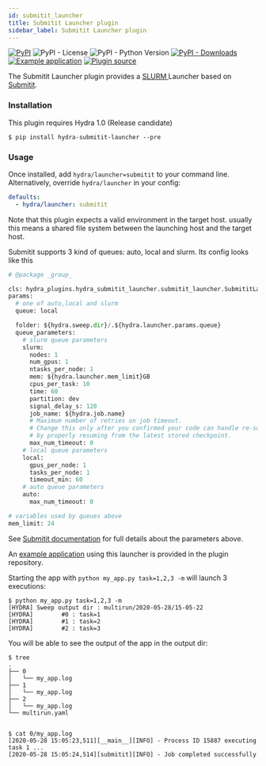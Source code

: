 ```yaml
---
id: submitit_launcher
title: Submitit Launcher plugin
sidebar_label: Submitit Launcher plugin
---
```

[![PyPI](https://img.shields.io/pypi/v/hydra-submitit-launcher)](https://pypi.org/project/hydra-submitit-launcher/)
![PyPI - License](https://img.shields.io/pypi/l/hydra-submitit-launcher)
![PyPI - Python Version](https://img.shields.io/pypi/pyversions/hydra-submitit-launcher)
[![PyPI - Downloads](https://img.shields.io/pypi/dm/hydra-submitit-launcher.svg)](https://pypistats.org/packages/hydra-submitit-launcher)
[![Example application](https://img.shields.io/badge/-Example%20application-informational)](https://github.com/facebookresearch/hydra/tree/master/plugins/hydra_submitit_launcher/example)
[![Plugin source](https://img.shields.io/badge/-Plugin%20source-informational)](https://github.com/facebookresearch/hydra/tree/master/plugins/hydra_submitit_launcher)

The Submitit Launcher plugin provides a [SLURM ](https://slurm.schedmd.com/documentation.html) Launcher based on [Submitit](https://github.com/facebookincubator/submitit).

### Installation
This plugin requires Hydra 1.0 (Release candidate)
```commandline
$ pip install hydra-submitit-launcher --pre
```

### Usage
Once installed, add `hydra/launcher=submitit` to your command line. Alternatively, override `hydra/launcher` in your config:

```yaml
defaults:
  - hydra/launcher: submitit
```

Note that this plugin expects a valid environment in the target host. usually this means a shared file system between
the launching host and the target host.

Submitit supports 3 kind of queues: auto, local and slurm. Its config looks like this
```python
# @package _group_

cls: hydra_plugins.hydra_submitit_launcher.submitit_launcher.SubmititLauncher
params:
  # one of auto,local and slurm
  queue: local

  folder: ${hydra.sweep.dir}/.${hydra.launcher.params.queue}
  queue_parameters:
    # slurm queue parameters
    slurm:
      nodes: 1
      num_gpus: 1
      ntasks_per_node: 1
      mem: ${hydra.launcher.mem_limit}GB
      cpus_per_task: 10
      time: 60
      partition: dev
      signal_delay_s: 120
      job_name: ${hydra.job.name}
      # Maximum number of retries on job timeout.
      # Change this only after you confirmed your code can handle re-submission
      # by properly resuming from the latest stored checkpoint.
      max_num_timeout: 0
    # local queue parameters
    local:
      gpus_per_node: 1
      tasks_per_node: 1
      timeout_min: 60
    # auto queue parameters
    auto:
      max_num_timeout: 0

# variables used by queues above
mem_limit: 24
```

See [Submitit documentation](https://github.com/facebookincubator/submitit) for full details about the parameters above.

An [example application](https://github.com/facebookresearch/hydra/tree/master/plugins/hydra_submitit_launcher/example) using this launcher is provided in the plugin repository.

Starting the app with `python my_app.py task=1,2,3 -m` will launch 3 executions:

```text
$ python my_app.py task=1,2,3 -m
[HYDRA] Sweep output dir : multirun/2020-05-28/15-05-22
[HYDRA]        #0 : task=1
[HYDRA]        #1 : task=2
[HYDRA]        #2 : task=3
```
You will be able to see the output of the app in the output dir:
```commandline
$ tree
.
├── 0
│   └── my_app.log
├── 1
│   └── my_app.log
├── 2
│   └── my_app.log
└── multirun.yaml


$ cat 0/my_app.log 
[2020-05-28 15:05:23,511][__main__][INFO] - Process ID 15887 executing task 1 ...
[2020-05-28 15:05:24,514][submitit][INFO] - Job completed successfully
```

